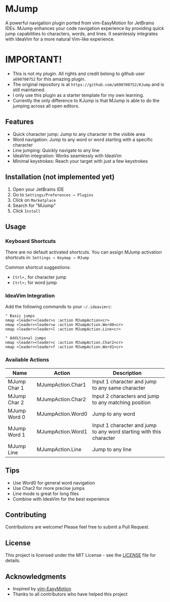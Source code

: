 # MJump

<!-- Plugin description -->
A powerful navigation plugin ported from vim-EasyMotion for JetBrains IDEs. MJump enhances your code navigation experience by providing quick jump capabilities to characters, words, and lines. It seamlessly integrates with IdeaVim for a more natural Vim-like experience.

[//]: # ([![Build]&#40;https://github.com/metepg/MJump/workflows/Build/badge.svg&#41;]&#40;https://github.com/a690700752/MJump/actions/workflows/build.yml&#41;)

[//]: # ([![Version]&#40;https://img.shields.io/jetbrains/plugin/v/15097-MJump.svg&#41;]&#40;https://plugins.jetbrains.com/plugin/15097-MJump&#41;)

[//]: # ([![Downloads]&#40;https://img.shields.io/jetbrains/plugin/d/15097-MJump.svg&#41;]&#40;https://plugins.jetbrains.com/plugin/15097-MJump&#41;)

# IMPORTANT!
- This is not my plugin. All rights and credit belong to github user `a690700752` for this amazing plugin.
- The original repository is at `https://github.com/a690700752/KJump` and is still maintained.
- I only use this plugin as a starter template for my own learning.
- Currently the only difference to KJump is that MJump is able to do the jumping across all open editors.

## Features

- Quick character jump: Jump to any character in the visible area
- Word navigation: Jump to any word or word starting with a specific character
- Line jumping: Quickly navigate to any line
- IdeaVim integration: Works seamlessly with IdeaVim
- Minimal keystrokes: Reach your target with just a few keystrokes

## Installation (not implemented yet)

1. Open your JetBrains IDE
2. Go to `Settings/Preferences → Plugins`
3. Click on `Marketplace`
4. Search for "MJump"
5. Click `Install`

## Usage

### Keyboard Shortcuts
There are no default activated shortcuts. You can assign MJump activation shortcuts in:
`Settings → Keymap → MJump`

Common shortcut suggestions:
- `Ctrl+,` for character jump
- `Ctrl+;` for word jump

### IdeaVim Integration
Add the following commands to your `~/.ideavimrc`:

```vimrc
" Basic jumps
nmap <leader><leader>s :action MJumpAction<cr>
nmap <leader><leader>w :action MJumpAction.Word0<cr>
nmap <leader><leader>l :action MJumpAction.Line<cr>

" Additional jumps
nmap <leader><leader>c :action MJumpAction.Char2<cr>
nmap <leader><leader>f :action MJumpAction.Word1<cr>
```

### Available Actions

| Name                | Action                  | Description                                                                        |
|---------------------|-------------------------|------------------------------------------------------------------------------------|
| MJump Char 1        | MJumpAction.Char1       | Input 1 character and jump to any same character                                   |
| MJump Char 2        | MJumpAction.Char2       | Input 2 characters and jump to any matching position                               |
| MJump Word 0        | MJumpAction.Word0       | Jump to any word                                                                   |
| MJump Word 1        | MJumpAction.Word1       | Input 1 character and jump to any word starting with this character                |
| MJump Line          | MJumpAction.Line        | Jump to any line                                                                   |

<!-- Plugin description end -->

## Tips
- Use Word0 for general word navigation
- Use Char2 for more precise jumps
- Line mode is great for long files
- Combine with IdeaVim for the best experience

## Contributing

Contributions are welcome! Please feel free to submit a Pull Request.

## License

This project is licensed under the MIT License - see the [LICENSE](LICENSE) file for details.

## Acknowledgments

- Inspired by [vim-EasyMotion](https://github.com/easymotion/vim-easymotion)
- Thanks to all contributors who have helped this project
